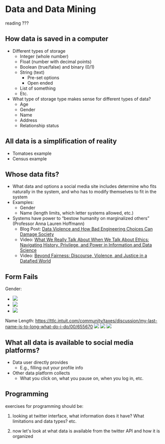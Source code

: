 # Data and Data Mining

reading ???

## How data is saved in a computer
- Different types of storage
  - Integer (whole number)
  - Float (number with decimal points)
  - Boolean (true/false) and binary (0/1)
  - String (text)
    - Pre-set options
    - Open ended
  - List of something
  - Etc.
- What type of storage type makes sense for different types of data?
  - Age
  - Gender
  - Name
  - Address
  - Relationship status

## All data is a simplification of reality
- Tomatoes example
- Census example

## Whose data fits?
- What data and options a social media site includes determine who fits naturally in the system, and who has to modify themselves to fit in the system
- Examples:
  - Gender
  - Name (length limits, which letter systems allowed, etc.)
- Systems have power to “bestow humanity on marginalized others” (Professor Anna Lauren Hoffmann)
  - Blog Post: [Data Violence and How Bad Engineering Choices Can Damage Society](https://medium.com/s/story/data-violence-and-how-bad-engineering-choices-can-damage-society-39e44150e1d4)
  - Video: [What We Really Talk About When We Talk About Ethics: Navigating History, Privilege, and Power in Information and Data Science](https://vimeo.com/250857851)
  - Video: [Beyond Fairness: Discourse, Violence, and Justice in a Datafied World](https://vimeo.com/335550401)

## Form Fails
Gender:
- [![](gender_select1.png)](https://twitter.com/theannalytical/status/1349392166716657664?s=20)
- [![](gender_select2.png)](https://twitter.com/annabookwriter/status/1349410399574102016?s=20)
- [![](gender_select3.png)](https://twitter.com/324_B21/status/1349560223447408641?s=20)

Name Length:
https://ttlc.intuit.com/community/taxes/discussion/my-last-name-is-to-long-what-do-i-do/00/655670
![](tax_name1.png)
![](tax_name2.png)
![](tax_name3.png)

## What all data is available to social media platforms?
- Data user directly provides
  - E.g., filling out your profile info
- Other data platform collects
  - What you click on, what you pause on, when you log in, etc.



## Programming
exercises for programming should be:

1) looking at twitter interface, what information does it have? What limitations and data types? etc.

2) now let's look at what data is available from the twitter API and how it is organized

